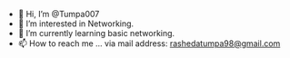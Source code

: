 - 👋 Hi, I’m @Tumpa007
- 👀 I’m interested in Networking.
- 🌱 I’m currently learning basic networking.
- 📫 How to reach me ... via mail address: rashedatumpa98@gmail.com

<!---
Tumpa007/Tumpa007 is a ✨ special ✨ repository because its `README.md` (this file) appears on your GitHub profile.
You can click the Preview link to take a look at your changes.
--->
